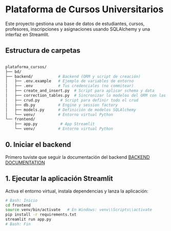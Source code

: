 # Plataforma de Cursos Universitarios

Este proyecto gestiona una base de datos de estudiantes, cursos, profesores, inscripciones y asignaciones usando SQLAlchemy y una interfaz en Streamlit.

## Estructura de carpetas

```bash

plataforma_cursos/
├── bd/                
├── backend/           # Backend (ORM y script de creación)
│   ├── .env.example   # Ejemplo de variables de entorno
│   ├── .env           # Tus credenciales (no commitear)
│   ├── create_and_insert.py  # Script para aplicar schema y data
│   ├── correction_tables.py  # Sincronizar lo modelos del ORM con las tablas
│   ├── crud.py         # Script para definir todo el crud
│   ├── db.py          # Engine y session factory
│   ├── models.py      # Definición de modelos SQLAlchemy
│   └── venv/          # Entorno virtual Python
└── frontend/          
    ├── app.py          # App Streamlit
    └── venv/          # Entorno virtual Python
```



## 0. Iniciar el backend

Primero tuviste que seguir la documentación del backend [BACKEND DOCUMENTATION](https://github.com/CarEsteban/lab3-steamlit/tree/main/backend)

## 1. Ejecutar la aplicación Streamlit

Activa el entorno virtual, instala dependencias y lanza la aplicación:

```bash
# Bash: Inicio
cd frontend
source venv/bin/activate   # En Windows: venv\\Scripts\\activate
pip install -r requirements.txt
streamlit run app.py
# Bash: Fin